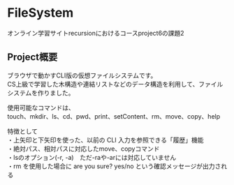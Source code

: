 # FileSystem
オンライン学習サイトrecursionにおけるコースproject6の課題2

## Project概要
ブラウザで動かすCLI版の仮想ファイルシステムです。<br>
CS上級で学習した木構造や連結リストなどのデータ構造を利用して、ファイルシステムを作りました。

使用可能なコマンドは、<br>
touch、mkdir、ls、cd、pwd、print、setContent、rm、move、copy、help

特徴として<br>
・上矢印と下矢印を使った、以前の CLI 入力を参照できる「履歴」機能 <br>
・絶対パス、相対パスに対応したmove、copyコマンド<br>
・lsのオプション(-r, -a)　ただ-raや-arには対応していません　<br>
・rm を使用した場合に are you sure? yes/no という確認メッセージが出力される　<br>

